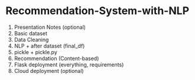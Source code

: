 # Recommendation-System-with-NLP

1. Presentation Notes (optional)
2. Basic dataset
3. Data Cleaning
4. NLP + after dataset  (final_df)
5. pickle + pickle.py
6. Recommendation (Content-based)
7. Flask deployment (everything, requirements)
8. Cloud deployment (optional)
